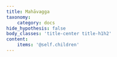 ```yaml
---
title: Mahāvagga
taxonomy:
    category: docs
hide_hypothesis: false
body_classes: 'title-center title-h1h2'
content:
    items: '@self.children'
---
```


